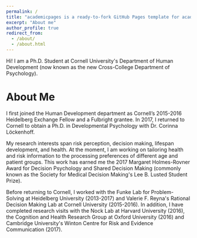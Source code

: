 ```yaml
---
permalink: /
title: "academicpages is a ready-to-fork GitHub Pages template for academic personal websites"
excerpt: "About me"
author_profile: true
redirect_from: 
  - /about/
  - /about.html
---
```


Hi! I am a Ph.D. Student at Cornell University's Department of Human Development (now known as the new Cross-College Department of Psychology).

**About Me**
=====

I first joined the Human Development department as Cornell’s 2015-2016 Heidelberg Exchange Fellow and a Fulbright grantee. In 2017, I returned to Cornell to obtain a Ph.D. in Developmental Psychology with Dr. Corinna Löckenhoff.

My research interests span risk perception, decision making, lifespan development, and health. At the moment, I am working on tailoring health and risk information to the processing preferences of different age and patient groups. This work has earned me the 2017 Margaret Holmes-Rovner Award for Decision Psychology and Shared Decision Making (commonly known as the Society for Medical Decision Making's Lee B. Lusted Student Prize).

Before returning to Cornell, I worked with the Funke Lab for Problem-Solving at Heidelberg University (2013-2017) and Valerie F. Reyna's Rational Decision Making Lab at Cornell University (2015-2016). In addition, I have completed research visits with the Nock Lab at Harvard University (2016), the Cognition and Health Research Group at Oxford University (2016) and Cambridge University's Winton Centre for Risk and Evidence Communication (2017).
